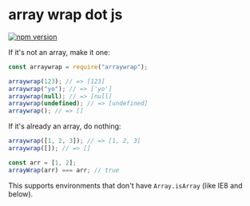 # array wrap dot js

[![npm version](https://badge.fury.io/js/arraywrap.svg)](http://badge.fury.io/js/arraywrap)

If it's not an array, make it one:

```js
const arraywrap = require("arraywrap");

arraywrap(123); // => [123]
arraywrap("yo"); // => ['yo']
arraywrap(null); // => [null]
arraywrap(undefined); // => [undefined]
arraywrap(); // => []
```

If it's already an array, do nothing:

```js
arraywrap([1, 2, 3]); // => [1, 2, 3]
arraywrap([]); // => []

const arr = [1, 2];
arrayWrap(arr) === arr; // true
```

This supports environments that don't have `Array.isArray` (like IE8 and below).
